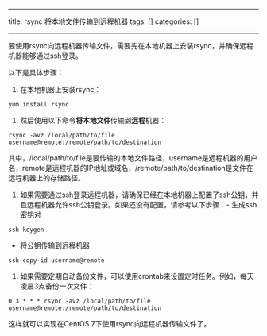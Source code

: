 
--- 
title:  rsync 将本地文件传输到远程机器 
tags: []
categories: [] 

---
要使用rsync向远程机器传输文件，需要先在本地机器上安装rsync，并确保远程机器能够通过ssh登录。

以下是具体步骤：
1. 在本地机器上安装rsync：
```
yum install rsync

```
1. 然后使用以下命令**将本地文件**传输到**远程**机器：
```
rsync -avz /local/path/to/file username@remote:/remote/path/to/destination

```

其中，/local/path/to/file是要传输的本地文件路径，username是远程机器的用户名，remote是远程机器的IP地址或域名，/remote/path/to/destination是文件在远程机器上的存储路径。
1. 如果需要通过ssh登录远程机器，请确保已经在本地机器上配置了ssh公钥，并且远程机器允许ssh公钥登录。如果还没有配置，请参考以下步骤：- 生成ssh密钥对
```
ssh-keygen

```
- 将公钥传输到远程机器
```
ssh-copy-id username@remote

```
1. 如果需要定期自动备份文件，可以使用crontab来设置定时任务。例如，每天凌晨3点备份一次文件：
```
0 3 * * * rsync -avz /local/path/to/file username@remote:/remote/path/to/destination

```

这样就可以实现在CentOS 7下使用rsync向远程机器传输文件了。
